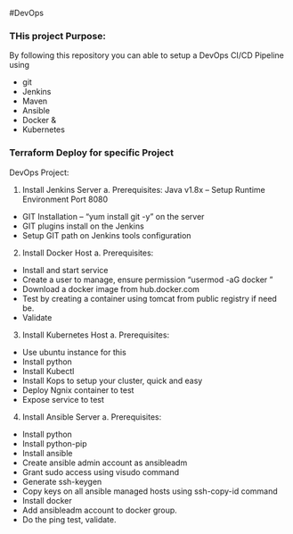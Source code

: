 #DevOps

### THis project Purpose:
By following this repository you can able to setup a DevOps CI/CD Pipeline using
- git
- Jenkins
- Maven
- Ansible
- Docker &
- Kubernetes




### Terraform Deploy for specific Project 

DevOps Project:
1.	Install Jenkins Server
a.	Prerequisites:
       Java v1.8x – Setup Runtime Environment
       Port 8080
-	GIT Installation – “yum install git -y” on the server
-	GIT plugins install on the Jenkins
-	Setup GIT path on Jenkins tools configuration

2.	Install Docker Host
a.	Prerequisites: 
-	Install and start service
-	Create a user to manage, ensure permission “usermod -aG docker <user-account>”
-	Download a docker image from hub.docker.com
-	Test by creating a container using tomcat from public registry if need be.
-	Validate

3.	Install Kubernetes Host
a.	Prerequisites:
-	Use ubuntu instance for this
-	Install python
-	Install Kubectl
-	Install Kops to setup your cluster, quick and easy
-	Deploy Ngnix container to test
-	Expose service to test

4.	Install Ansible Server
a.	Prerequisites:
-	Install python
-	Install python-pip
-	Install ansible
-	Create ansible admin account as ansibleadm
-	Grant sudo access using visudo command
-	Generate ssh-keygen
-	Copy keys on all ansible managed hosts using ssh-copy-id command
-	Install docker
-	Add ansibleadm account to docker group.
-	Do the ping test, validate.

